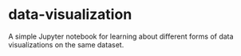 # data-visualization
A simple Jupyter notebook for learning about different forms of data visualizations on the same dataset.
